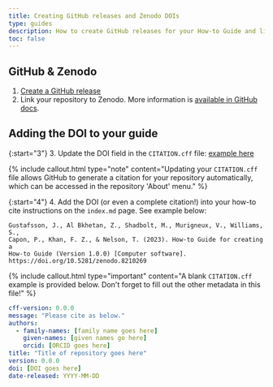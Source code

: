 ```yaml
---
title: Creating GitHub releases and Zenodo DOIs
type: guides
description: How to create GitHub releases for your How-to Guide and link this to Zenodo to generate digital object identifiers (DOIs).
toc: false
---
```



## GitHub & Zenodo

1. [Create a GitHub release](https://docs.github.com/en/repositories/releasing-projects-on-github/about-releases)
2. Link your repository to Zenodo. More information is [available in GitHub docs](https://docs.github.com/en/repositories/archiving-a-github-repository/referencing-and-citing-content). 


## Adding the DOI to your guide

{:start="3"}
3. Update the DOI field in the `CITATION.cff` file: [example here](https://github.com/AustralianBioCommons/guide-template/blob/ef31713ddb011e3fed11ad36aacd993761f9d771/CITATION.cff) 

{% include callout.html type="note" content="Updating your `CITATION.cff` file allows GitHub to generate a citation for your repository automatically, which can be accessed in the repository 'About' menu." %}

{:start="4"}
4. Add the DOI (or even a complete citation!) into your how-to cite instructions on the `index.md` page. See example below:

```
Gustafsson, J., Al Bkhetan, Z., Shadbolt, M., Murigneux, V., Williams, S., 
Capon, P., Khan, F. Z., & Nelson, T. (2023). How-to Guide for creating a 
How-to Guide (Version 1.0.0) [Computer software]. https://doi.org/10.5281/zenodo.8210269
```



{% include callout.html type="important" content="A blank `CITATION.cff` example is provided below. Don't forget to fill out the other metadata in this file!" %} 

```yaml
cff-version: 0.0.0
message: "Please cite as below."
authors:
  - family-names: [family name goes here]
    given-names: [given names go here]
    orcid: [ORCID goes here]
title: "Title of repository goes here"
version: 0.0.0
doi: [DOI goes here]
date-released: YYYY-MM-DD
```

